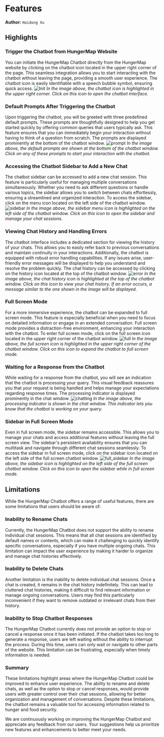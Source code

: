 # Features

**Author:** `Haidong Xu`

## Highlights
### Trigger the Chatbot from HungerMap Website
You can initiate the HungerMap Chatbot directly from the HungerMap website by clicking on the chatbot icon located in the upper right corner of the page. This seamless integration allows you to start interacting with the chatbot without leaving the page, providing a smooth user experience. The chatbot icon is easily identifiable with a speech bubble symbol, ensuring quick access.
![Init](../../../../static/img/chatbot/Init.png)
*In the image above, the chatbot icon is highlighted in the upper right corner. Click on this icon to open the chatbot interface.*

### Default Prompts After Triggering the Chatbot
Upon triggering the chatbot, you will be greeted with three predefined default prompts. These prompts are thoughtfully designed to help you get started quickly by offering common queries that users typically ask. This feature ensures that you can immediately begin your interaction without having to think of a question from scratch. The prompts are displayed prominently at the bottom of the chatbot window.
![prompt](../../../../static/img/chatbot/normal_size_default_prompt.png)
*In the image above, the default prompts are shown at the bottom of the chatbot window. Click on any of these prompts to start your interaction with the chatbot.*

### Accessing the Chatbot Sidebar to Add a New Chat
The chatbot sidebar can be accessed to add a new chat session. This feature is particularly useful for managing multiple conversations simultaneously. Whether you need to ask different questions or handle various topics, the sidebar allows you to switch between chats effortlessly, ensuring a streamlined and organized interaction. To access the sidebar, click on the menu icon located on the left side of the chatbot window.
![sidebar](../../../../static/img/chatbot/normal_size_sidebar.png)
*In the image above, the sidebar menu icon is highlighted on the left side of the chatbot window. Click on this icon to open the sidebar and manage your chat sessions.*

### Viewing Chat History and Handling Errors
The chatbot interface includes a dedicated section for viewing the history of your chats. This allows you to easily refer back to previous conversations and maintain continuity in your interactions. Additionally, the chatbot is equipped with robust error handling capabilities. If any issues arise, user-friendly error messages will be displayed to help you understand and resolve the problem quickly. The chat history can be accessed by clicking on the history icon located at the top of the chatbot window.
![error](../../../../static/img/chatbot/normal_size_error.png)
*In the image above, the chat history icon is highlighted at the top of the chatbot window. Click on this icon to view your chat history. If an error occurs, a message similar to the one shown in the image will be displayed.*

### Full Screen Mode
For a more immersive experience, the chatbot can be expanded to full screen mode. This feature is especially beneficial when you need to focus on detailed information or engage in an extended conversation. Full screen mode provides a distraction-free environment, enhancing your interaction with the chatbot. To enter full screen mode, click on the full screen icon located in the upper right corner of the chatbot window.
![full](../../../../static/img/chatbot/full_screen.png)
*In the image above, the full screen icon is highlighted in the upper right corner of the chatbot window. Click on this icon to expand the chatbot to full screen mode.*

### Waiting for a Response from the Chatbot
While waiting for a response from the chatbot, you will see an indication that the chatbot is processing your query. This visual feedback reassures you that your request is being handled and helps manage your expectations regarding response times. The processing indicator is displayed prominently in the chat window.
![chatting](../../../../static/img/chatbot/full_screen_chatting.png)
*In the image above, the processing indicator is shown in the chat window. This indicator lets you know that the chatbot is working on your query.*

### Sidebar in Full Screen Mode
Even in full screen mode, the sidebar remains accessible. This allows you to manage your chats and access additional features without leaving the full screen view. The sidebar's persistent availability ensures that you can multitask and navigate through different chat sessions seamlessly. To access the sidebar in full screen mode, click on the sidebar icon located on the left side of the full screen chatbot window.
![full_sidebar](../../../../static/img/chatbot/full_screen_sidebar.png)
*In the image above, the sidebar icon is highlighted on the left side of the full screen chatbot window. Click on this icon to open the sidebar while in full screen mode.*

## Limitations
While the HungerMap Chatbot offers a range of useful features, there are some limitations that users should be aware of:

### Inability to Rename Chats
Currently, the HungerMap Chatbot does not support the ability to rename individual chat sessions. This means that all chat sessions are identified by default names or contents, which can make it challenging to quickly identify specific conversations, especially if you have multiple ongoing chats. This limitation can impact the user experience by making it harder to organize and manage chat histories effectively.

### Inability to Delete Chats
Another limitation is the inability to delete individual chat sessions. Once a chat is created, it remains in the chat history indefinitely. This can lead to cluttered chat histories, making it difficult to find relevant information or manage ongoing conversations. Users may find this particularly inconvenient if they want to remove outdated or irrelevant chats from their history.

### Inability to Stop Chatbot Responses
The HungerMap Chatbot currently does not provide an option to stop or cancel a response once it has been initiated. If the chatbot takes too long to generate a response, users are left waiting without the ability to interrupt the process. During this time, users can only wait or navigate to other parts of the website. This limitation can be frustrating, especially when timely information is needed.

### Summary
These limitations highlight areas where the HungerMap Chatbot could be improved to enhance user experience. The ability to rename and delete chats, as well as the option to stop or cancel responses, would provide users with greater control over their chat sessions, allowing for better organization and management of conversations. Despite these limitations, the chatbot remains a valuable tool for accessing information related to hunger and food security.

We are continuously working on improving the HungerMap Chatbot and appreciate any feedback from our users. Your suggestions help us prioritize new features and enhancements to better meet your needs.